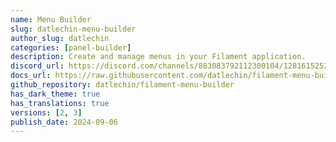 ```yaml
---
name: Menu Builder
slug: datlechin-menu-builder
author_slug: datlechin
categories: [panel-builder]
description: Create and manage menus in your Filament application.
discord_url: https://discord.com/channels/883083792112300104/1281615252286607551
docs_url: https://raw.githubusercontent.com/datlechin/filament-menu-builder/main/README.md
github_repository: datlechin/filament-menu-builder
has_dark_theme: true
has_translations: true
versions: [2, 3]
publish_date: 2024-09-06
---
```

